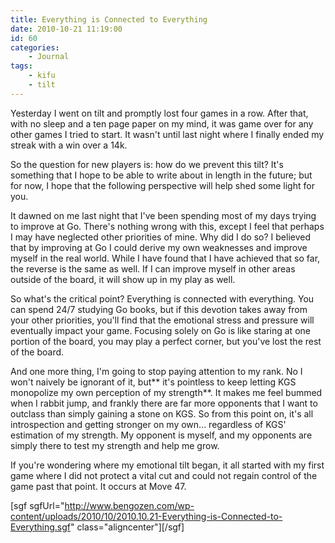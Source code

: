 ```yaml
---
title: Everything is Connected to Everything
date: 2010-10-21 11:19:00
id: 60
categories:
	- Journal
tags:
	- kifu
	- tilt
---
```


Yesterday I went on tilt and promptly lost four games in a row. After that, with no sleep and a ten page paper on my mind, it was game over for any other games I tried to start. It wasn't until last night where I finally ended my streak with a win over a 14k.

So the question for new players is: how do we prevent this tilt? It's something that I hope to be able to write about in length in the future; but for now, I hope that the following perspective will help shed some light for you.

<!--more-->

It dawned on me last night that I've been spending most of my days trying to improve at Go. There's nothing wrong with this, except I feel that perhaps I may have neglected other priorities of mine. Why did I do so? I believed that by improving at Go I could derive my own weaknesses and improve myself in the real world. While I have found that I have achieved that so far, the reverse is the same as well. If I can improve myself in other areas outside of the board, it will show up in my play as well.

So what's the critical point? Everything is connected with everything. You can spend 24/7 studying Go books, but if this devotion takes away from your other priorities, you'll find that the emotional stress and pressure will eventually impact your game. Focusing solely on Go is like staring at one portion of the board, you may play a perfect corner, but you've lost the rest of the board.

And one more thing, I'm going to stop paying attention to my rank. No I won't naively be ignorant of it, but** it's pointless to keep letting KGS monopolize my own perception of my strength**. It makes me feel bummed when I rabbit jump, and frankly there are far more opponents that I want to outclass than simply gaining a stone on KGS. So from this point on, it's all introspection and getting stronger on my own... regardless of KGS' estimation of my strength. My opponent is myself, and my opponents are simply there to test my strength and help me grow.

If you're wondering where my emotional tilt began, it all started with my first game where I did not protect a vital cut and could not regain control of the game past that point. It occurs at Move 47.

[sgf sgfUrl="http://www.bengozen.com/wp-content/uploads/2010/10/2010.10.21-Everything-is-Connected-to-Everything.sgf" class="aligncenter"][/sgf]